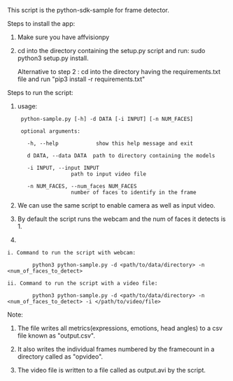 This script is the python-sdk-sample for frame detector.

Steps to install the app:

1. Make sure you have affvisionpy

2. cd into the directory containing the setup.py script and run: sudo python3 setup.py install.

   Alternative to step 2 : cd into the directory having the requirements.txt file and run "pip3 install -r requirements.txt"


Steps to run the script:

1. usage: 
    
        python-sample.py [-h] -d DATA [-i INPUT] [-n NUM_FACES]

        optional arguments:
    
          -h, --help            show this help message and exit
      
          d DATA, --data DATA  path to directory containing the models
      
          -i INPUT, --input INPUT
                        path to input video file
                        
          -n NUM_FACES, --num_faces NUM_FACES
                        number of faces to identify in the frame


2. We can use the same script to enable camera as well as input video.

3. By default the script runs the webcam and the num of faces it detects is 1.

4. 

    i. Command to run the script with webcam: 

            python3 python-sample.py -d <path/to/data/directory> -n <num_of_faces_to_detect>
        
    ii. Command to run the script with a video file:
    
            python3 python-sample.py -d <path/to/data/directory> -n <num_of_faces_to_detect> -i </path/to/video/file>
        
Note:

1. The file writes all metrics(expressions, emotions, head angles) to a csv file known as "output.csv".

2. It also writes the individual frames numbered by the framecount in a directory called as "opvideo".

3. The video file is written to a file called as output.avi by the script.
    
   
